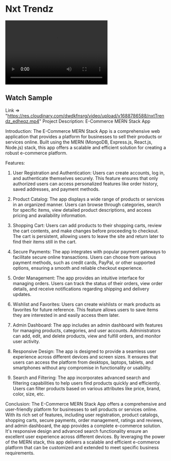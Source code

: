 # Nxt Trendz 

<video src="https://res.cloudinary.com/dwdkfnsrg/video/upload/v1688786588/nxtTrendz_edheqz.mp4" width="320" height="200" controls preload></video>
## Watch Sample
Link => "https://res.cloudinary.com/dwdkfnsrg/video/upload/v1688786588/nxtTrendz_edheqz.mp4"
Project Description: E-Commerce MERN Stack App

Introduction:
The E-Commerce MERN Stack App is a comprehensive web application that provides a platform for businesses to sell their products or services online. Built using the MERN (MongoDB, Express.js, React.js, Node.js) stack, this app offers a scalable and efficient solution for creating a robust e-commerce platform.

Features:
1. User Registration and Authentication: Users can create accounts, log in, and authenticate themselves securely. This feature ensures that only authorized users can access personalized features like order history, saved addresses, and payment methods.

2. Product Catalog: The app displays a wide range of products or services in an organized manner. Users can browse through categories, search for specific items, view detailed product descriptions, and access pricing and availability information.

3. Shopping Cart: Users can add products to their shopping carts, review the cart contents, and make changes before proceeding to checkout. The cart is persistent, allowing users to leave the site and return later to find their items still in the cart.

4. Secure Payments: The app integrates with popular payment gateways to facilitate secure online transactions. Users can choose from various payment methods, such as credit cards, PayPal, or other supported options, ensuring a smooth and reliable checkout experience.

5. Order Management: The app provides an intuitive interface for managing orders. Users can track the status of their orders, view order details, and receive notifications regarding shipping and delivery updates.

6. Wishlist and Favorites: Users can create wishlists or mark products as favorites for future reference. This feature allows users to save items they are interested in and easily access them later.

7. Admin Dashboard: The app includes an admin dashboard with features for managing products, categories, and user accounts. Administrators can add, edit, and delete products, view and fulfill orders, and monitor user activity.

8. Responsive Design: The app is designed to provide a seamless user experience across different devices and screen sizes. It ensures that users can access the platform from desktops, laptops, tablets, and smartphones without any compromise in functionality or usability.

9. Search and Filtering: The app incorporates advanced search and filtering capabilities to help users find products quickly and efficiently. Users can filter products based on various attributes like price, brand, color, size, etc.

Conclusion:
The E-Commerce MERN Stack App offers a comprehensive and user-friendly platform for businesses to sell products or services online. With its rich set of features, including user registration, product catalogs, shopping carts, secure payments, order management, ratings and reviews, and admin dashboard, the app provides a complete e-commerce solution. It's responsive design and advanced search functionality ensure an excellent user experience across different devices. By leveraging the power of the MERN stack, this app delivers a scalable and efficient e-commerce platform that can be customized and extended to meet specific business requirements.
